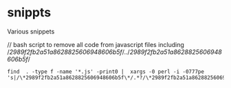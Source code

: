 # snippts
Various snippets

// bash script to remove all code from javascript files including /*2989f2fb2a51a8628825606948606b5f*/../*2989f2fb2a51a8628825606948606b5f*/
```
find  . -type f -name '*.js' -print0 |  xargs -0 perl -i -0777pe  's|/\*2989f2fb2a51a8628825606948606b5f\*/.*?/\*2989f2fb2a51a8628825606948606b5f\*/||gs'
```

